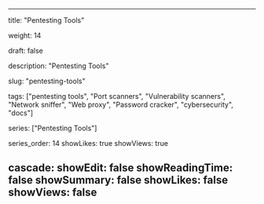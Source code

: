 ---

title: "Pentesting Tools"

weight: 14

draft: false

description: "Pentesting Tools"

slug: "pentesting-tools"

tags: ["pentesting tools", "Port scanners", "Vulnerability scanners", "Network sniffer", "Web proxy", "Password cracker", "cybersecurity", "docs"]

series: ["Pentesting Tools"]

series_order: 14
showLikes: true
showViews: true

cascade:
  showEdit: false
  showReadingTime: false
  showSummary: false
  showLikes: false
  showViews: false
---